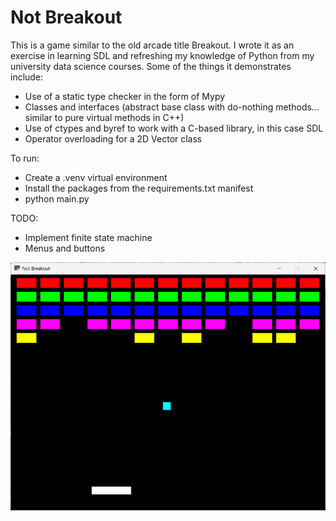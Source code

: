# Not Breakout

This is a game similar to the old arcade title Breakout. I wrote it as an exercise in learning SDL and refreshing my knowledge of Python from my university data science courses. Some of the things it demonstrates include:
- Use of a static type checker in the form of Mypy
- Classes and interfaces (abstract base class with do-nothing methods... similar to pure virtual methods in C++)
- Use of ctypes and byref to work with a C-based library, in this case SDL
- Operator overloading for a 2D Vector class

To run:
- Create a .venv virtual environment
- Install the packages from the requirements.txt manifest
- python main.py

TODO:
- Implement finite state machine
- Menus and buttons

![A screenshot of the game](media/screenshot.png)
